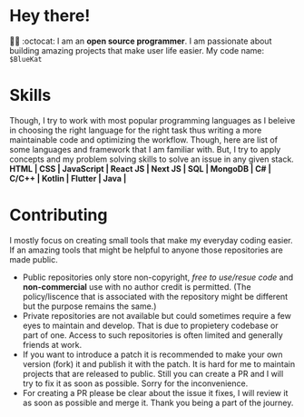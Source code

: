 # Hey there!
🏳️‍⚧ :octocat: I am an <b>open source programmer</b>. I am passionate about building amazing projects that make user life easier.
My code name: <code>$BlueKat</code>
# Skills
Though, I try to work with most popular programming languages as I beleive in choosing the right language for the right task thus writing a more maintainable code and optimizing the workflow. Though, here are list of some languages and framework that I am familiar with. But, I try to apply concepts and my problem solving skills to solve an issue in any given stack.</br>
<b>HTML | CSS | JavaScript | React JS | Next JS | SQL | MongoDB | C# | C/C++ | Kotlin | Flutter | Java |</b>

# Contributing
I mostly focus on creating small tools that make my everyday coding easier. If an amazing tools that might be helpful to anyone those repositories are made public. 
- Public repositories only store non-copyright, <i>free to use/resue code</i> and <b>non-commercial</b> use with no author credit is permitted. (The policy/liscence that is associated with the repository might be different but the purpose remains the same.)
- Private repositories are not available but could sometimes require a few eyes to maintain and develop. That is due to propietery codebase or part of one. Access to such repositories is often limited and generally friends at work.
- If you want to introduce a patch it is recommended to make your own version (fork) it and publish it with the patch. It is hard for me to maintain projects that are released to public. Still you can create a PR and I will try to fix it as soon as possible. Sorry for the inconvenience.
- For creating a PR please be clear about the issue it fixes, I will review it as soon as possible and merge it.
Thank you being a part of the journey.</br>
